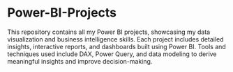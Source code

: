 # Power-BI-Projects
This repository contains all my Power BI projects, showcasing my data visualization and business intelligence skills. Each project includes detailed insights, interactive reports, and dashboards built using Power BI. Tools and techniques used include DAX, Power Query, and data modeling to derive meaningful insights and improve decision-making. 
